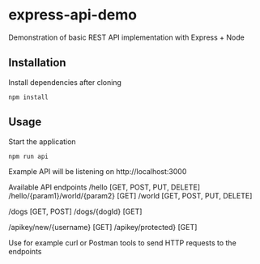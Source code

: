 # express-api-demo
Demonstration of basic REST API implementation with Express + Node

## Installation
Install dependencies after cloning
```
npm install
```

## Usage

Start the application
```
npm run api
```


Example API will be listening on http://localhost:3000

Available API endpoints
  /hello [GET, POST, PUT, DELETE]
  /hello/{param1}/world/{param2} [GET]
  /world [GET, POST, PUT, DELETE]

  /dogs [GET, POST]
  /dogs/{dogId} [GET]

  /apikey/new/{username} [GET]
  /apikey/protected} [GET]


 Use for example curl or Postman tools to send HTTP requests to the endpoints
